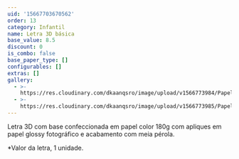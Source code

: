 ```yaml
---
uid: '15667703670562'
order: 13
category: Infantil
name: Letra 3D básica
base_value: 8.5
discount: 0
is_combo: false
base_paper_type: []
configurables: []
extras: []
gallery:
  - >-
    https://res.cloudinary.com/dkaanqsro/image/upload/v1566773984/Papelaria%20infantil/Letra_3D_b%C3%A1sica_2_t3ufhv.jpg
  - >-
    https://res.cloudinary.com/dkaanqsro/image/upload/v1566773985/Papelaria%20infantil/Letra_3D_b%C3%A1sica_fdx2jm.jpg
---
```

Letra 3D com base confeccionada em papel color 180g com apliques em papel glossy fotográfico e acabamento com meia pérola.

\*Valor da letra, 1 unidade.
